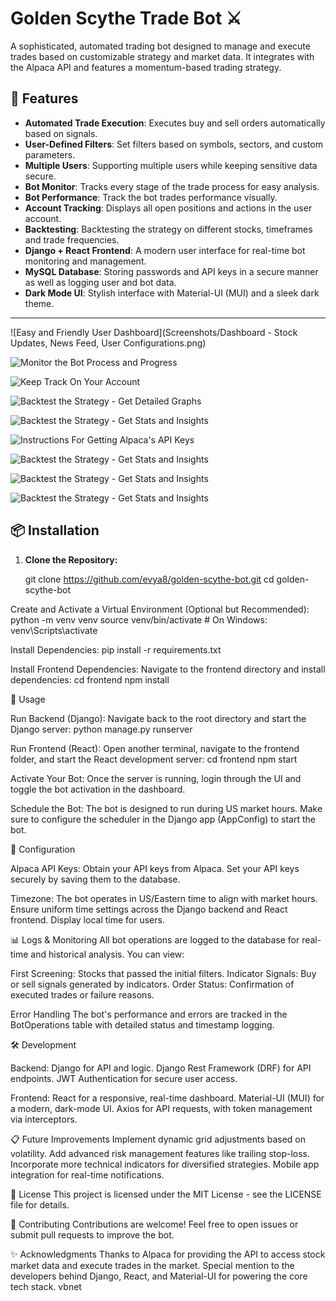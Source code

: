 # Golden Scythe Trade Bot ⚔️

A sophisticated, automated trading bot designed to manage and execute trades based on customizable strategy and market data. It integrates with the Alpaca API and features a momentum-based trading strategy.

## 🌟 Features

- **Automated Trade Execution**: Executes buy and sell orders automatically based on signals.
- **User-Defined Filters**: Set filters based on symbols, sectors, and custom parameters.
- **Multiple Users**: Supporting multiple users while keeping sensitive data secure.
- **Bot Monitor**: Tracks every stage of the trade process for easy analysis.
- **Bot Performance**: Track the bot trades performance visually.
- **Account Tracking**: Displays all open positions and actions in the user account.
- **Backtesting**: Backtesting the strategy on different stocks, timeframes and trade frequencies.
- **Django + React Frontend**: A modern user interface for real-time bot monitoring and management.
- **MySQL Database**: Storing passwords and API keys in a secure manner as well as logging user and bot data.
- **Dark Mode UI**: Stylish interface with Material-UI (MUI) and a sleek dark theme.

---

![Easy and Friendly User Dashboard](Screenshots/Dashboard - Stock Updates, News Feed, User Configurations.png)

![Monitor the Bot Process and Progress](https://github.com/evya8/Golden-Sycthe-Trade-Bot/blob/master/Screenshots/Dashboard%20-%20Stock%20Updates%2C%20News%20Feed%2C%20User%20Configurations.png)

![Keep Track On Your Account](https://github.com/evya8/Golden-Sycthe-Trade-Bot/blob/master/Screenshots/Dashboard%20-%20Account.png)

![Backtest the Strategy - Get Detailed Graphs](https://github.com/evya8/Golden-Sycthe-Trade-Bot/blob/master/Screenshots/Dashboard%20-%20Bot%20Performance%20Tracking.png)

![Backtest the Strategy - Get Stats and Insights](https://github.com/evya8/Golden-Sycthe-Trade-Bot/blob/master/Screenshots/Backtesting%20-%20User%20Configurations%2C%20Mid%20Frequency.png)

![Instructions For Getting Alpaca's API Keys](https://github.com/evya8/Golden-Sycthe-Trade-Bot/blob/master/Screenshots/Backtesting%20-%20Interactive%20Graphs%2C%20Mid%20Frequency.png)

![Backtest the Strategy - Get Stats and Insights](https://github.com/evya8/Golden-Sycthe-Trade-Bot/blob/master/Screenshots/Backtesting%20-%20Returns%2C%20Metrics%2C%20Mid%20Frequency.png)

![Backtest the Strategy - Get Stats and Insights](https://github.com/evya8/Golden-Sycthe-Trade-Bot/blob/master/Screenshots/API%20Keys%20-%20Detailed%20Instructions.png)

![Backtest the Strategy - Get Stats and Insights](https://github.com/evya8/Golden-Sycthe-Trade-Bot/blob/master/Screenshots/API%20Keys%20-%20Generate%20Keys%2C%20Saving%20In%20App.png)



## 📦 Installation

1. **Clone the Repository:**
  
   git clone https://github.com/evya8/golden-scythe-bot.git
   cd golden-scythe-bot


Create and Activate a Virtual Environment (Optional but Recommended):
python -m venv venv
source venv/bin/activate  # On Windows: venv\Scripts\activate

Install Dependencies:
pip install -r requirements.txt

Install Frontend Dependencies: Navigate to the frontend directory and install dependencies:
cd frontend
npm install


🚀 Usage

Run Backend (Django): Navigate back to the root directory and start the Django server:
python manage.py runserver

Run Frontend (React): Open another terminal, navigate to the frontend folder, and start the React development server:
cd frontend
npm start

Activate Your Bot: Once the server is running, login through the UI and toggle the bot activation in the dashboard.

Schedule the Bot: The bot is designed to run during US market hours. Make sure to configure the scheduler in the Django app (AppConfig) to start the bot.

🔧 Configuration

Alpaca API Keys:
Obtain your API keys from Alpaca.
Set your API keys securely by saving them to the database. 

Timezone:
The bot operates in US/Eastern time to align with market hours.
Ensure uniform time settings across the Django backend and React frontend.
Display local time for users.

📊 Logs & Monitoring
All bot operations are logged to the database for real-time and historical analysis. You can view:

First Screening: Stocks that passed the initial filters.
Indicator Signals: Buy or sell signals generated by indicators.
Order Status: Confirmation of executed trades or failure reasons.

Error Handling
The bot's performance and errors are tracked in the BotOperations table with detailed status and timestamp logging.

🛠️ Development

Backend:
Django for API and logic.
Django Rest Framework (DRF) for API endpoints.
JWT Authentication for secure user access.

Frontend:
React for a responsive, real-time dashboard.
Material-UI (MUI) for a modern, dark-mode UI.
Axios for API requests, with token management via interceptors.

📋 Future Improvements
Implement dynamic grid adjustments based on volatility.
Add advanced risk management features like trailing stop-loss.
Incorporate more technical indicators for diversified strategies.
Mobile app integration for real-time notifications.

📝 License
This project is licensed under the MIT License - see the LICENSE file for details.

🤝 Contributing
Contributions are welcome! Feel free to open issues or submit pull requests to improve the bot.

✨ Acknowledgments
Thanks to Alpaca for providing the API to access stock market data and execute trades in the market.
Special mention to the developers behind Django, React, and Material-UI for powering the core tech stack.
vbnet
